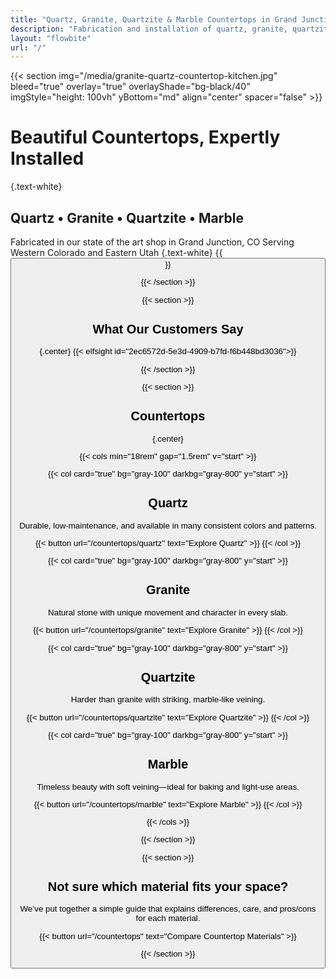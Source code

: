 ```yaml
---
title: "Quartz, Granite, Quartzite & Marble Countertops in Grand Junction, CO"
description: "Fabrication and installation of quartz, granite, quartzite, and marble countertops in Grand Junction, Colorado."
layout: "flowbite"
url: "/"
---
```


{{< section img="/media/granite-quartz-countertop-kitchen.jpg" bleed="true" overlay="true" overlayShade="bg-black/40" imgStyle="height: 100vh" yBottom="md" align="center" spacer="false" >}}
# Beautiful Countertops, Expertly Installed
{.text-white}
## Quartz • Granite • Quartzite • Marble
Fabricated in our state of the art shop in Grand Junction, CO
Serving Western Colorado and Eastern Utah
{.text-white}
{{<button url="/contact" text="Contact">}}

{{< /section >}}

{{< section >}}

## What Our Customers Say
{.center}
{{< elfsight id="2ec6572d-5e3d-4909-b7fd-f6b448bd3036">}}


{{< /section >}}



{{< section >}}

## Countertops
{.center}

{{< cols min="18rem" gap="1.5rem" v="start" >}}

{{< col card="true" bg="gray-100" darkbg="gray-800" y="start" >}}
## Quartz
Durable, low‑maintenance, and available in many consistent colors and patterns.

{{< button url="/countertops/quartz" text="Explore Quartz" >}}
{{< /col >}}

{{< col card="true" bg="gray-100" darkbg="gray-800" y="start" >}}
## Granite
Natural stone with unique movement and character in every slab.

{{< button url="/countertops/granite" text="Explore Granite" >}}
{{< /col >}}

{{< col card="true" bg="gray-100" darkbg="gray-800" y="start" >}}
## Quartzite
Harder than granite with striking, marble‑like veining.

{{< button url="/countertops/quartzite" text="Explore Quartzite" >}}
{{< /col >}}

{{< col card="true" bg="gray-100" darkbg="gray-800" y="start" >}}
## Marble
Timeless beauty with soft veining—ideal for baking and light‑use areas.

{{< button url="/countertops/marble" text="Explore Marble" >}}
{{< /col >}}

{{< /cols >}}

{{< /section >}}

{{< section >}}

## Not sure which material fits your space?

We’ve put together a simple guide that explains differences, care, and pros/cons for each material.

{{< button url="/countertops" text="Compare Countertop Materials" >}}

{{< /section >}}

